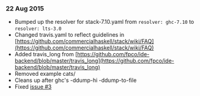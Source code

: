 ### 22 Aug 2015

- Bumped up the resolver for stack-7.10.yaml from `resolver: ghc-7.10` to `resolver: lts-3.0`
- Changed travis.yaml to reflect guidelines in [https://github.com/commercialhaskell/stack/wiki/FAQ](https://github.com/commercialhaskell/stack/wiki/FAQ)
- Added travis_long from [https://github.com/fpco/ide-backend/blob/master/travis_long](https://github.com/fpco/ide-backend/blob/master/travis_long)
- Removed example cats/
- Cleans up after ghc's -ddump-hi -ddump-to-file
- Fixed [issue #3](https://github.com/urbanslug/wai-devel/issues/3)
